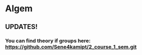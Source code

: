 # Algem
## UPDATES! 
### You can find theory if groups here: https://github.com/Sene4kamipt/2_course_1_sem.git
